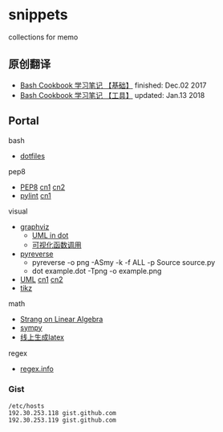 # snippets
collections for memo

## 原创翻译
- [Bash Cookbook 学习笔记 【基础】][BASH_BASIC]  finished: Dec.02 2017
- [Bash Cookbook 学习笔记 【工具】][BASH_TOOLS]  updated:  Jan.13 2018
  
## Portal

bash

+ [dotfiles](http://dotfiles.github.io/)

pep8

+ [PEP8][PEP8] [cn1][PEP8_CN1] [cn2][PEP8_CN2]
+ [pylint](https://www.pylint.org) [cn1][PYLINT_CN1]

visual

+ [graphviz](http://www.graphviz.org) 
  + [UML in dot](https://www.jianshu.com/p/d730f83bd81f)
  + [可视化函数调用](https://www.ibm.com/developerworks/cn/linux/l-graphvis/)
+ [pyreverse](https://www.logilab.org/blogentry/6883)
  + pyreverse -o png -ASmy -k -f ALL -p Source source.py
  + dot example.dot -Tpng -o example.png
+ [UML](https://en.wikipedia.org/wiki/Unified_Modeling_Language) [cn1][UML_CN1] [cn2][UML_CN2]
+ [tikz](http://texample.net/tikz/)

math

+ [Strang on Linear Algebra](http://open.163.com/special/opencourse/daishu.html)
+ [sympy](http://docs.sympy.org/latest/index.html)
+ [线上生成latex](http://latex.codecogs.com/)


regex

+ [regex.info](http://www.regular-expressions.info/)

### Gist
```
/etc/hosts
192.30.253.118 gist.github.com
192.30.253.119 gist.github.com
```

[BASH_BASIC]: https://segmentfault.com/a/1190000011951451
[BASH_TOOLS]: https://segmentfault.com/a/1190000012255541
[PEP8]: https://www.python.org/dev/peps/pep-0008/
[PEP8_CN1]: https://www.cnblogs.com/ajianbeyourself/p/4377933.html
[PEP8_CN2]: https://my.oschina.net/u/1433482/blog/464444?p=1
[PYLINT_CN1]: https://www.ibm.com/developerworks/cn/linux/l-cn-pylint/
[UML_CN1]: http://www.uml.org.cn/oobject/201211231.asp
[UML_CN2]: http://www.uml.org.cn/oobject/201104212.asp

